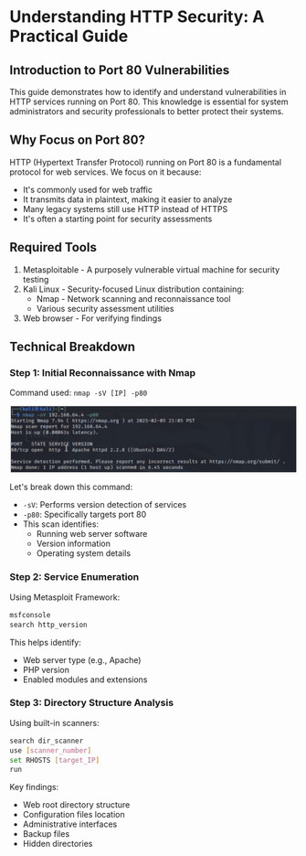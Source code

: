 # Understanding HTTP Security: A Practical Guide

## Introduction to Port 80 Vulnerabilities

This guide demonstrates how to identify and understand vulnerabilities in HTTP services running on Port 80. This knowledge is essential for system administrators and security professionals to better protect their systems.

## Why Focus on Port 80?

HTTP (Hypertext Transfer Protocol) running on Port 80 is a fundamental protocol for web services. We focus on it because:

* It's commonly used for web traffic
* It transmits data in plaintext, making it easier to analyze
* Many legacy systems still use HTTP instead of HTTPS
* It's often a starting point for security assessments

## Required Tools

1. Metasploitable - A purposely vulnerable virtual machine for security testing
2. Kali Linux - Security-focused Linux distribution containing:
   * Nmap - Network scanning and reconnaissance tool
   * Various security assessment utilities
3. Web browser - For verifying findings

## Technical Breakdown

### Step 1: Initial Reconnaissance with Nmap

Command used: `nmap -sV [IP] -p80`

![Initial Nmap Scan Results](base_nmap_scan.png)

Let's break down this command:
* `-sV`: Performs version detection of services
* `-p80`: Specifically targets port 80
* This scan identifies:
   * Running web server software
   * Version information
   * Operating system details

### Step 2: Service Enumeration

Using Metasploit Framework:

```bash
msfconsole
search http_version
```

This helps identify:
* Web server type (e.g., Apache)
* PHP version
* Enabled modules and extensions

### Step 3: Directory Structure Analysis

Using built-in scanners:

```bash
search dir_scanner
use [scanner_number]
set RHOSTS [target_IP]
run
```

Key findings:
* Web root directory structure
* Configuration files location
* Administrative interfaces
* Backup files
* Hidden directories
